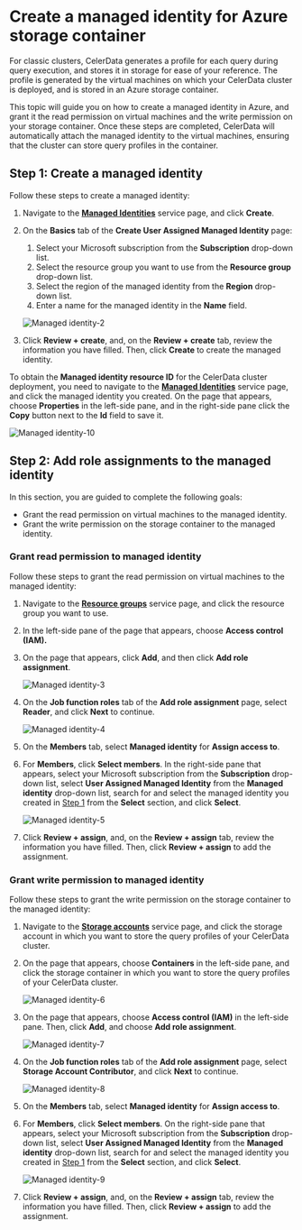 # Create a managed identity for Azure storage container

For classic clusters, CelerData generates a profile for each query during query execution, and stores it in storage for ease of your reference. The profile is generated by the virtual machines on which your CelerData cluster is deployed, and is stored in an Azure storage container.

This topic will guide you on how to create a managed identity in Azure, and grant it the read permission on virtual machines and the write permission on your storage container. Once these steps are completed, CelerData will automatically attach the managed identity to the virtual machines, ensuring that the cluster can store query profiles in the container.

## Step 1: Create a managed identity

Follow these steps to create a managed identity:

1. Navigate to the [**Managed Identities**](https://portal.azure.com/#view/HubsExtension/BrowseResource/resourceType/Microsoft.ManagedIdentity%2FuserAssignedIdentities) service page, and click **Create**.
2. On the **Basics** tab of the **Create User Assigned Managed Identity** page:

   1. Select your Microsoft subscription from the **Subscription** drop-down list.
   2. Select the resource group you want to use from the **Resource group** drop-down list.
   3. Select the region of the managed identity from the **Region** drop-down list.
   4. Enter a name for the managed identity in the **Name** field.

   ![Managed identity-2](../../../assets/managed_identity-2.png)

3. Click **Review + create**, and, on the **Review + create** tab, review the information you have filled. Then, click **Create** to create the managed identity.

To obtain the **Managed identity resource ID** for the CelerData cluster deployment, you need to navigate to the [**Managed Identities**](https://portal.azure.com/#view/HubsExtension/BrowseResource/resourceType/Microsoft.ManagedIdentity%2FuserAssignedIdentities) service page, and click the managed identity you created. On the page that appears, choose **Properties** in the left-side pane, and in the right-side pane click the **Copy** button next to the **Id** field to save it.

![Managed identity-10](../../../assets/managed_identity-10.png)

## Step 2: Add role assignments to the managed identity

In this section, you are guided to complete the following goals:

- Grant the read permission on virtual machines to the managed identity.
- Grant the write permission on the storage container to the managed identity.

### Grant read permission to managed identity

Follow these steps to grant the read permission on virtual machines to the managed identity:

1. Navigate to the [**Resource groups**](https://portal.azure.com/#view/HubsExtension/BrowseResourceGroups) service page, and click the resource group you want to use.
2. In the left-side pane of the page that appears, choose **Access control (IAM).**
3. On the page that appears, click **Add**, and then click **Add role assignment**.

   ![Managed identity-3](../../../assets/managed_identity-3.png)

4. On the **Job function roles** tab of the **Add role assignment** page, select **Reader**, and click **Next** to continue.

   ![Managed identity-4](../../../assets/managed_identity-4.png)

5. On the **Members** tab, select **Managed identity** for **Assign access to**.
6. For **Members**, click **Select members**. In the right-side pane that appears, select your Microsoft subscription from the **Subscription** drop-down list, select **User Assigned Managed Identity** from the **Managed identity** drop-down list, search for and select the managed identity you created in [Step 1](#step-1-create-a-managed-identity) from the **Select** section, and click **Select**.

   ![Managed identity-5](../../../assets/managed_identity-5.png)

7. Click **Review + assign**, and, on the **Review + assign** tab, review the information you have filled. Then, click **Review + assign** to add the assignment.

### Grant write permission to managed identity

Follow these steps to grant the write permission on the storage container to the managed identity:

1. Navigate to the [**Storage accounts**](https://portal.azure.com/#view/HubsExtension/BrowseResource/resourceType/Microsoft.Storage%2FStorageAccounts) service page, and click the storage account in which you want to store the query profiles of your CelerData cluster.
2. On the page that appears, choose **Containers** in the left-side pane, and click the storage container in which you want to store the query profiles of your CelerData cluster.

   ![Managed identity-6](../../../assets/managed_identity-6.png)

3. On the page that appears, choose **Access control (IAM)** in the left-side pane. Then, click **Add**, and choose **Add role assignment**.

   ![Managed identity-7](../../../assets/managed_identity-7.png)

4. On the **Job function roles** tab of the **Add role assignment** page, select **Storage Account Contributor**, and click **Next** to continue.

   ![Managed identity-8](../../../assets/managed_identity-8.png)

5. On the **Members** tab, select **Managed identity** for **Assign access to**.
6. For **Members**, click **Select members**. On the right-side pane that appears, select your Microsoft subscription from the **Subscription** drop-down list, select **User Assigned Managed Identity** from the **Managed identity** drop-down list, search for and select the managed identity you created in [Step 1](#step-1-create-a-managed-identity) from the **Select** section, and click **Select**.

   ![Managed identity-9](../../../assets/managed_identity-9.png)

7. Click **Review + assign**, and, on the **Review + assign** tab, review the information you have filled. Then, click **Review + assign** to add the assignment.
